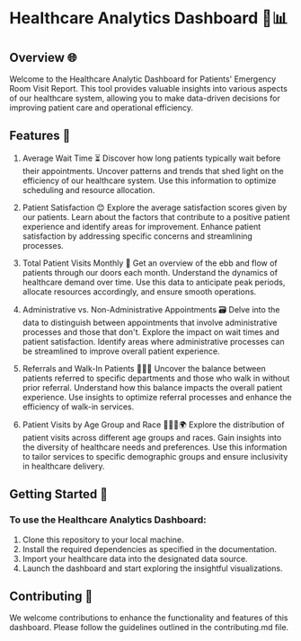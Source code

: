 # Healthcare Analytics Dashboard 🏥📊
## Overview 🌐
Welcome to the Healthcare Analytic Dashboard for Patients' Emergency Room Visit Report. This tool provides valuable insights into various aspects of our healthcare system, allowing you to make data-driven decisions for improving patient care and operational efficiency.

## Features 🚀
1. Average Wait Time ⏳
Discover how long patients typically wait before their appointments. Uncover patterns and trends that shed light on the efficiency of our healthcare system. Use this information to optimize scheduling and resource allocation.

2. Patient Satisfaction 😊
Explore the average satisfaction scores given by our patients. Learn about the factors that contribute to a positive patient experience and identify areas for improvement. Enhance patient satisfaction by addressing specific concerns and streamlining processes.

3. Total Patient Visits Monthly 📅
Get an overview of the ebb and flow of patients through our doors each month. Understand the dynamics of healthcare demand over time. Use this data to anticipate peak periods, allocate resources accordingly, and ensure smooth operations.

4. Administrative vs. Non-Administrative Appointments 🗃️
Delve into the data to distinguish between appointments that involve administrative processes and those that don't. Explore the impact on wait times and patient satisfaction. Identify areas where administrative processes can be streamlined to improve overall patient experience.

5. Referrals and Walk-In Patients 🚶‍♂️🔄
Uncover the balance between patients referred to specific departments and those who walk in without prior referral. Understand how this balance impacts the overall patient experience. Use insights to optimize referral processes and enhance the efficiency of walk-in services.

6. Patient Visits by Age Group and Race 🧑🏽‍⚕️🌍
Explore the distribution of patient visits across different age groups and races. Gain insights into the diversity of healthcare needs and preferences. Use this information to tailor services to specific demographic groups and ensure inclusivity in healthcare delivery.

## Getting Started 🚀
### To use the Healthcare Analytics Dashboard:

1. Clone this repository to your local machine.
2. Install the required dependencies as specified in the documentation.
3. Import your healthcare data into the designated data source.
4. Launch the dashboard and start exploring the insightful visualizations.
## Contributing 🤝
We welcome contributions to enhance the functionality and features of this dashboard. Please follow the guidelines outlined in the contributing.md file.
